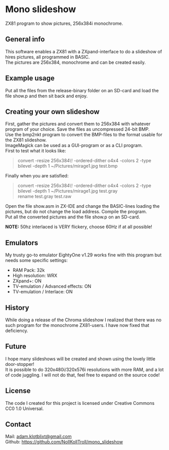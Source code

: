 # Mono slideshow

ZX81 program to show pictures, 256x384i monochrome.

## General info

This software enables a ZX81 with a ZXpand-interface to do a slideshow of hires pictures, all programmed in BASIC.<br>
The pictures are 256x384, monochrome and can be created easily.

## Example usage

Put all the files from the release-binary folder on an SD-card and load the file show.p and then sit back and enjoy.

## Creating your own slideshow

First, gather the pictures and convert them to 256x384 with whatever program of your choice. Save the files as uncompressed 24-bit BMP.<br>
Use the bmp2nkt program to convert the BMP-files to the format usable for the ZX81 slideshow.<br>
ImageMagick can be used as a GUI-program or as a CLI program.<br>
First to test what it looks like:<br>
> convert -resize 256x384\\! -ordered-dither o4x4 -colors 2 -type bilevel -depth 1 ~/Pictures/mirage1.jpg test.bmp<br>

Finally when you are satisfied:<br>
> convert -resize 256x384\\! -ordered-dither o4x4 -colors 2 -type bilevel -depth 1 ~/Pictures/mirage1.jpg test.gray<br>
> rename test.gray test.raw<br>

Open the file show.asm in ZX-IDE and change the BASIC-lines loading the pictures, but do not change the load address. Compile the program.<br>
Put all the converted pictures and the file show.p on an SD-card.<br>

**NOTE:** 50hz interlaced is VERY flickery, choose 60Hz if at all possible!

## Emulators

My trusty go-to emulator EightyOne v1.29 works fine with this program but needs some specific settings:<br>
- RAM Pack: 32k<br>
- High resolution: WRX<br>
- ZXpand+: ON<br>
- TV-emulation / Advanced effects: ON<br>
- TV-emulation / Interlace: ON

## History

While doing a release of the Chroma slideshow I realized that there was no such program for the monochrome ZX81-users. I have now fixed that deficiency.

## Future

I hope many slideshows will be created and shown using the lovely little door-stopper!<br>
It is possible to do 320x480i/320x576i resolutions with more RAM, and a lot of code juggling. I will not do that, feel free to expand on the source code!

## License

The code I created for this project is licensed under Creative Commons CC0 1.0 Universal.

## Contact

Mail: <adam.klotblixt@gmail.com><br>
Github: <https://github.com/NollKollTroll/mono_slideshow>

